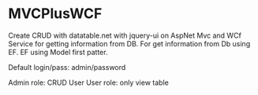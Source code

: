 # MVCPlusWCF

Create CRUD with datatable.net with jquery-ui on AspNet Mvc and WCf Service for getting information from DB.
For get information from Db using EF. EF using Model first patter.

Default login/pass: admin/password

Admin role: CRUD User
User role: only view table
